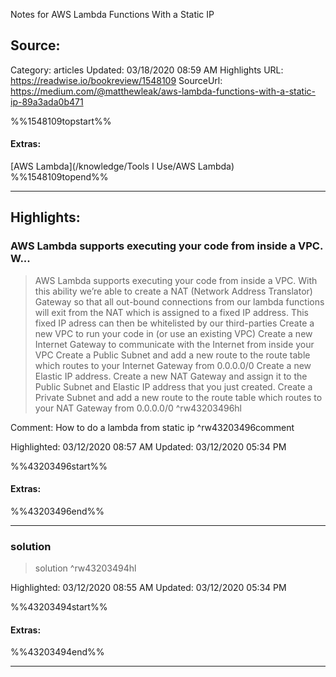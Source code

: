 Notes for AWS Lambda Functions With a Static IP

## Source:
Category: articles
Updated: 03/18/2020 08:59 AM
Highlights URL: https://readwise.io/bookreview/1548109
SourceUrl: https://medium.com/@matthewleak/aws-lambda-functions-with-a-static-ip-89a3ada0b471

%%1548109topstart%%
#### Extras:
[AWS Lambda](/knowledge/Tools I Use/AWS Lambda)
%%1548109topend%%


 
-----
 ## Highlights:

### AWS Lambda supports executing your code from inside a VPC. W...
>AWS Lambda supports executing your code from inside a VPC. With this ability we’re able to create a NAT (Network Address Translator) Gateway so that all out-bound connections from our lambda functions will exit from the NAT which is assigned to a fixed IP address. This fixed IP adress can then be whitelisted by our third-parties
>Create a new VPC to run your code in (or use an existing VPC)
Create a new Internet Gateway to communicate with the Internet from inside your VPC
Create a Public Subnet and add a new route to the route table which routes to your Internet Gateway from 0.0.0.0/0
Create a new Elastic IP address.
Create a new NAT Gateway and assign it to the Public Subnet and Elastic IP address that you just created.
Create a Private Subnet and add a new route to the route table which routes to your NAT Gateway from 0.0.0.0/0 ^rw43203496hl

Comment: How to do a lambda from static ip ^rw43203496comment

Highlighted: 03/12/2020 08:57 AM
Updated: 03/12/2020 05:34 PM

%%43203496start%%
#### Extras:

%%43203496end%%



------

### solution
>solution ^rw43203494hl


Highlighted: 03/12/2020 08:55 AM
Updated: 03/12/2020 05:34 PM

%%43203494start%%
#### Extras:

%%43203494end%%



------

